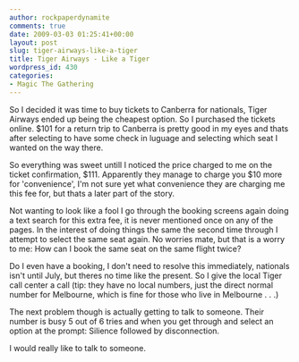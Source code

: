 ```yaml
---
author: rockpaperdynamite
comments: true
date: 2009-03-03 01:25:41+00:00
layout: post
slug: tiger-airways-like-a-tiger
title: Tiger Airways - Like a Tiger
wordpress_id: 430
categories:
- Magic The Gathering
---
```


So I decided it was time to buy tickets to Canberra for nationals, Tiger Airways ended up being the cheapest option. So I purchased the tickets online. $101 for a return trip to Canberra is pretty good in my eyes and thats after selecting to have some check in luguage and selecting which seat I wanted on the way there.

So everything was sweet untill I noticed the price charged to me on the ticket confirmation, $111. Apparently they manage to charge you $10 more for 'convenience', I'm not sure yet what convenience they are charging me this fee for, but thats a later part of the story.

Not wanting to look like a fool I go through the booking screens again doing a text search for this extra fee, it is never mentioned once on any of the pages. In the interest of doing things the same the second time through I attempt to select the same seat again. No worries mate, but that is a worry to me: How can I book the same seat on the same flight twice?

Do I even have a booking, I don't need to resolve this immediately, nationals isn't until July, but theres no time like the present. So I give the local Tiger call center a call (tip: they have no local numbers, just the direct normal number for Melbourne, which is fine for those who live in Melbourne . . .)

The next problem though is actually getting to talk to someone. Their number is busy 5 out of 6 tries and when you get through and select an option at the prompt: Silience followed by disconnection.

I would really like to talk to someone.
